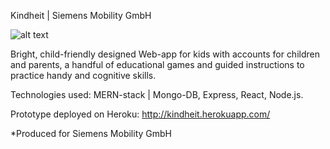 Kindheit | Siemens Mobility GmbH

![alt text](https://github.com/PascalH91/kindheit/blob/master/public/images/kindheit)


Bright, child-friendly designed Web-app for kids with accounts for children and parents, a
handful of educational games and guided instructions to practice handy and cognitive skills.

Technologies used: MERN-stack | Mongo-DB, Express, React, Node.js.

Prototype deployed on Heroku: http://kindheit.herokuapp.com/

*Produced for Siemens Mobility GmbH
